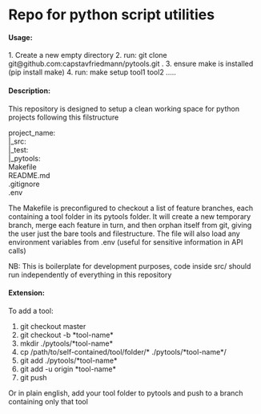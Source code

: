 <h1>Repo for python script utilities</h1>

<h4>Usage:</h4>
1. Create a new empty directory
2. run: git clone git@github.com:capstavfriedmann/pytools.git .
3. ensure make is installed (pip install make)
4. run: make setup tool1 tool2 .....

<h4>Description:</h4>

This repository is designed to setup a clean working space for python projects following this filstructure<p>

project_name: <br>
|_src:<br>
|_test:<br>
|_pytools:<br>
Makefile<br>
README.md<br>
.gitignore<br>
.env<br>
<p>
The Makefile is preconfigured to checkout a list of feature branches, each containing a tool folder in its pytools folder. It will create a new temporary branch, merge each feature in turn, and then orphan itself from git, giving the user just the bare tools and filestructure. The file will also load any environment variables from .env (useful for sensitive information in API calls)

NB: This is boilerplate for development purposes, code inside src/ should run independently of everything in this repository

<h4>Extension:</h4>

To add a tool:
<ol>
    <li> git checkout master </li>
    <li> git checkout -b *tool-name* </li>
    <li> mkdir ./pytools/*tool-name* </li>
    <li> cp /path/to/self-contained/tool/folder/* ./pytools/*tool-name*/ </li>
    <li> git add ./pytools/*tool-name* </li>
    <li> git add -u origin *tool-name* </li>
    <li> git push </li>
</ol>

Or in plain english, add your tool folder to pytools and push to a branch containing only that tool
